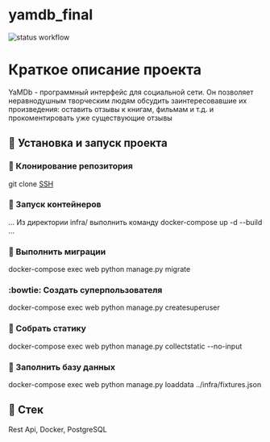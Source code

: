 # yamdb_final

![status workflow](https://github.com/Angelina91/yamdb_final/actions/workflows/yamdb_workflow.yml/badge.svg)

# Краткое описание проекта
YaMDb - программный интерфейс для социальной сети.
Он позволяет неравнодушным творческим людям обсудить заинтересовавшие их произведения: оставить отзывы к книгам, фильмам и т.д. и прокоментировать уже существующие отзывы 

## :dash: Установка и запуск проекта

### :dancers: Клонирование репозитория
git clone [SSH](git@github.com:Angelina91/yamdb_final.git)

### :whale: Запуск контейнеров
...
    Из директории infra/
    выполнить команду
    docker-compose up -d --build
...
### :feet: Выполнить миграции
docker-compose exec web python manage.py migrate

### :bowtie: Создать суперпользователя
docker-compose exec web python manage.py createsuperuser

### :crystal_ball: Собрать статику
docker-compose exec web python manage.py collectstatic --no-input

### :love_letter: Заполнить базу данных
docker-compose exec web python manage.py loaddata ../infra/fixtures.json

## :dizzy: Стек
Rest Api, Docker, PostgreSQL
